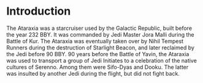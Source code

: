 # Introduction

The Ataraxia was a starcruiser used by the Galactic Republic, built before the year 232 BBY.
It was commanded by Jedi Master Jora Malli during the Battle of Kur.
The Ataraxia was eventually taken over by Nihil Tempest Runners during the destruction of Starlight Beacon, and later reclaimed by the Jedi before 90 BBY.
90 years before the Battle of Yavin, the Ataraxia was used to transport a group of Jedi Initiates to a celebration of the native cultures of Serenno.
Among them were Sifo-Dyas and Dooku.
The latter was insulted by another Jedi during the flight, but did not fight back.
